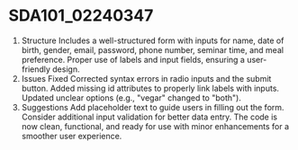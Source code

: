 # SDA101_02240347

1. Structure
Includes a well-structured form with inputs for name, date of birth, gender, email, password, phone number, seminar time, and meal preference.
Proper use of labels and input fields, ensuring a user-friendly design.
2. Issues Fixed
Corrected syntax errors in radio inputs and the submit button.
Added missing id attributes to properly link labels with inputs.
Updated unclear options (e.g., "vegar" changed to "both").
3. Suggestions
Add placeholder text to guide users in filling out the form.
Consider additional input validation for better data entry.
The code is now clean, functional, and ready for use with minor enhancements for a smoother user experience.






